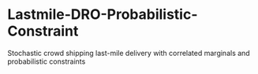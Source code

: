 # Lastmile-DRO-Probabilistic-Constraint
Stochastic crowd shipping last-mile delivery with correlated marginals and probabilistic constraints
